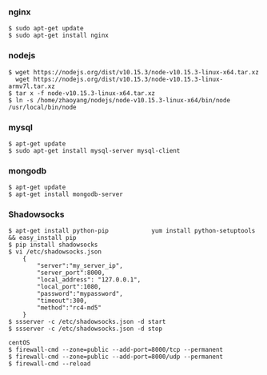 ### nginx
	$ sudo apt-get update
	$ sudo apt-get install nginx

### nodejs
	$ wget https://nodejs.org/dist/v10.15.3/node-v10.15.3-linux-x64.tar.xz
	  wget https://nodejs.org/dist/v10.15.3/node-v10.15.3-linux-armv7l.tar.xz
	$ tar x -f node-v10.15.3-linux-x64.tar.xz
	$ ln -s /home/zhaoyang/nodejs/node-v10.15.3-linux-x64/bin/node /usr/local/bin/node

### mysql
	$ apt-get update
	$ sudo apt-get install mysql-server mysql-client
	
### mongodb
	$ apt-get update
	$ apt-get install mongodb-server

### Shadowsocks
	$ apt-get install python-pip 			yum install python-setuptools && easy_install pip
	$ pip install shadowsocks
	$ vi /etc/shadowsocks.json
		{
		    "server":"my_server_ip",
		    "server_port":8000,
		    "local_address": "127.0.0.1",
		    "local_port":1080,
		    "password":"mypassword",
		    "timeout":300,
		    "method":"rc4-md5"
		}
	$ ssserver -c /etc/shadowsocks.json -d start
	$ ssserver -c /etc/shadowsocks.json -d stop

	centOS
	$ firewall-cmd --zone=public --add-port=8000/tcp --permanent
	$ firewall-cmd --zone=public --add-port=8000/udp --permanent
	$ firewall-cmd --reload


